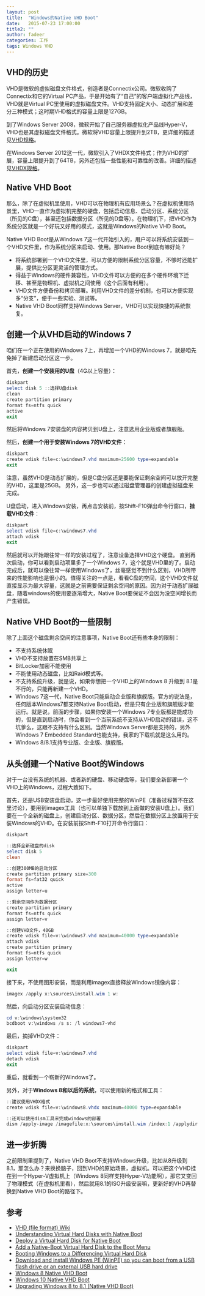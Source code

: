 ```yaml
---
layout: post
title:  "Windows的Native VHD Boot"
date:   2015-07-23 17:00:00
title2: ""
author: fadeer
categories: 工作
tags: Windows VHD
---
```


VHD的历史
----
VHD是微软的虚拟磁盘文件格式，创造者是Connectix公司。微软收购了Connectix和它的Virtual PC产品，于是开始有了“自己”的客户端虚拟化产品线，VHD就是Virtual PC里使用的虚拟磁盘文件。VHD支持固定大小、动态扩展和差分三种模式；这时期VHD格式的容量上限是127GB。

到了Windows Server 2008，微软开始了自己服务器虚拟化产品线Hyper-V，VHD也是其虚拟磁盘文件格式。微软将VHD容量上限提升到2TB，更详细的描述见[VHD规格](http://download.microsoft.com/download/f/f/e/ffef50a5-07dd-4cf8-aaa3-442c0673a029/Virtual%20Hard%20Disk%20Format%20Spec_10_18_06.doc)。

在Windows Server 2012这一代，微软引入了VHDX文件格式；作为VHD的扩展，容量上限提升到了64TB，另外还包括一些性能和可靠性的改善。详细的描述见[VHDX规格](http://download.microsoft.com/download/E/F/E/EFED95B0-FAED-4BED-8543-84B6C33B8824/VHDX%20Format%20Specification-v1.00.docx)。

Native VHD Boot
----
那么，除了在虚拟机里使用，VHD可以在物理机有应用场景么？在虚拟机使用场景里，VHD一直作为虚拟机完整的硬盘，包括启动信息、启动分区、系统分区（所见的C盘），甚至还包括数据分区（所见的D盘等）。在物理机下，把VHD作为系统分区就是一个好玩又好用的模式，这就是Windows的Native VHD Boot。

Native VHD Boot是从Windows 7这一代开始引入的，用户可以将系统安装到一个VHD文件里，作为系统分区来启动、使用。那Native Boot到底有嘛好处？

* 将系统部署到一个VHD文件里，可以方便的限制系统分区容量，不够时还能扩展，提供比分区更灵活的管理方式。
* 得益于Windows的硬件兼容性，VHD文件可以方便的在多个硬件环境下迁移、甚至是物理机、虚拟机之间使用（这个后面有利用）。
* VHD文件方便备份和拷贝部署。利用VHD文件的差分机制，也可以方便实现多“分支”，便于一些实验、测试等。
* Native VHD Boot同样支持Windows Server，VHD可以实现快捷的系统恢复。

创建一个从VHD启动的Windows 7
---
<!--preview-end-->
咱们在一个正在使用的Windows 7上，再增加一个VHD的Windows 7，就是咱先免掉了新建启动分区这一步。

首先，**创建一个安装用的U盘**（4G以上容量）：

~~~powershell
diskpart
select disk 5 ::选择U盘disk
clean
create partition primary
format fs=ntfs quick
active
exit
~~~
然后将Windows 7安装盘的内容拷贝到U盘上，注意选用企业版或者旗舰版。

然后，**创建一个用于安装Windows 7的VHD文件**：

~~~powershell
diskpart
create vdisk file=c:\windows7.vhd maximum=25600 type=expandable 
exit
~~~
注意，虽然VHD是动态扩展的，但是C盘分区还是要能保证剩余空间可以放开完整的VHD，这里是25GB。
另外，这一步也可以通过磁盘管理器的创建虚拟磁盘来完成。

U盘启动，进入Windows安装，再点击安装前，按Shift-F10弹出命令行窗口，**挂载VHD文件**：

~~~powershell
diskpart
select vdisk file=c:\windows7.vhd
attach vdisk
exit
~~~

然后就可以开始跟往常一样的安装过程了，注意设备选择VHD这个硬盘。
直到再次启动，你可以看到启动项里多了一个Windows 7，这个就是VHD里的了。启动完成后，就可以像往常一样使用Windows了，丝毫感觉不到什么区别，VHD所带来的性能影响也是很小的。值得关注的一点是，看看C盘的空间，这个VHD文件就直接显示为最大容量，这就是之前需要保证剩余空间的原因。因为对于动态扩展磁盘，随着windows的使用要逐渐增大，Native Boot要保证不会因为没空间增长而产生错误。

Native VHD Boot的一些限制
----
除了上面这个磁盘剩余空间的注意事项，Native Boot还有些本身的限制：

* 不支持系统休眠
* VHD不支持放置在SMB共享上
* BitLocker加密不能使用
* 不能使用动态磁盘，比如Raid模式等。
* 不支持系统升级，就是说，如果你想把一个VHD上的Windows 8 升级到 8.1是不行的，只能再新建一个VHD。
* Windows 7这一代，Native Boot只能启动企业版和旗舰版。官方的说法是，任何版本Windows7都支持Native Boot启动，但是只有企业版和旗舰版才能运行。就是说，前面的步骤，如果你安装一个Windows 7专业版都是能成功的，但是直到启动时，你会看到一个当前系统不支持从VHD启动的错误，这不坑爹么，这跟不支持有什么区别。当然Windows Server都是支持的，另外Windows 7 Embedded Standard也能支持，我家的下载机就是这么用的。
* Windows 8/8.1支持专业版、企业版、旗舰版。

从头创建一个Native Boot的Windows
----
对于一台没有系统的机器、或者新的硬盘、移动硬盘等，我们要全新部署一个VHD上的Windows，过程大致如下。

首先，还是USB安装盘启动，这一步最好使用完整的WinPE（准备过程暂不在这里讨论），要用到imagex工具（也可以单独下载放到上面做的安装U盘上）。我们要在一个全新的磁盘上，创建启动分区、数据分区，然后在数据分区上放置用于安装Windows的VHD。在安装前按Shift-F10打开命令行窗口：

~~~powershell
diskpart

::选择全新磁盘的disk
select disk 5
clean

::创建300MB的启动分区
create partition primary size=300
format fs=fat32 quick
active
assign letter=u

::剩余空间作为数据分区
create partition primary
format fs=ntfs quick
assign letter=v

::创建VHD文件，40GB
create vdisk file=v:\windows7.vhd maximum=40000 type=expandable
attach vdisk
create partition primary
format fs=ntfs quick
assign letter=w

exit
~~~

接下来，不使用图形安装，而是利用imagex直接释放Windows镜像内容：

~~~powershell
imagex /apply x:\sources\install.wim 1 w:
~~~

然后，向启动分区安装启动信息：

~~~powershell
cd v:\windows\system32
bcdboot v:\windows /s s: /l windows7-vhd
~~~

最后，摘掉VHD文件：

~~~powershell
diskpart
select vdisk file=v:\windows7.vhd
detach vdisk
exit
~~~
重启，就看到一个崭新的Windows了。

另外，对于**Windows 8和以后的系统**，可以使用新的格式和工具：

~~~powershell
::建议使用VHDX格式
create vdisk file=v:\windows8.vhdx maximum=40000 type=expandable

::还可以使用dism工具来完成windows的部署
dism /apply-image /imagefile:x:\sources\install.wim /index:1 /applydir:w:\
~~~

进一步折腾
----
之前限制里提到了，Native VHD Boot不支持Windows升级，比如从8升级到8.1，那怎么办？来换换脑子，回到VHD的原始场景，虚拟机。可以把这个VHD挂在到一个Hyper-V虚拟机上（Windows 8同样支持Hyper-V功能啊），那它又变回了物理模式（在虚拟机里看），然后就用8.1的ISO升级安装嘛，更新好的VHD再替换到Native VHD Boot的路径下。



参考
----
* [VHD (file format) Wiki](https://en.wikipedia.org/wiki/VHD_(file_format))
* [Understanding Virtual Hard Disks with Native Boot](https://technet.microsoft.com/en-us/library/hh825689.aspx)
* [Deploy a Virtual Hard Disk for Native Boot](https://technet.microsoft.com/en-us/library/dd744338(WS.10).aspx)
* [Add a Native-Boot Virtual Hard Disk to the Boot Menu](https://technet.microsoft.com/en-us/library/dd799299(v=ws.10).aspx)
* [Booting Windows to a Differencing Virtual Hard Disk](http://blogs.msdn.com/b/heaths/archive/2009/10/13/booting-windows-to-a-differencing-virtual-hard-disk.aspx)
* [Download and install Windows PE (WinPE) so you can boot from a USB flash drive or an external USB hard drive](https://technet.microsoft.com/en-us/library/hh825709.aspx)
* [Windows 8 Native VHD Boot](http://goxia.maytide.net/read.php/1648.htm)
* [Windows 10 Native VHD Boot](http://goxia.maytide.net/read.php/1764.htm)
* [Upgrading Windows 8 to 8.1 (Native VHD Boot)](https://social.technet.microsoft.com/forums/windows/en-US/b9ca72ab-cdc3-4ae8-be6f-1ce9cb18ffb6/upgrading-windows-8-to-81-native-vhd-boot)


